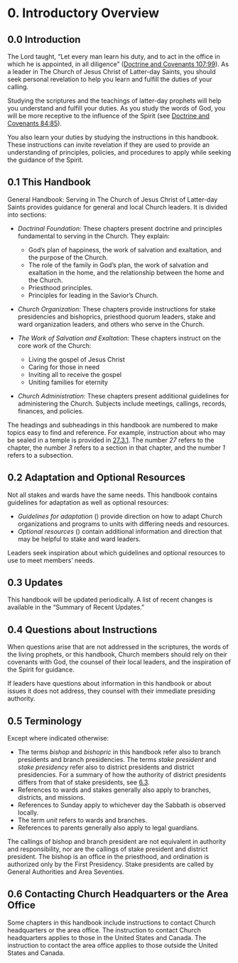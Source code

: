 # 0. Introductory Overview

## 0.0 Introduction

The Lord taught, “Let every man learn his duty, and to act in the office in which he is appointed, in all diligence” ([Doctrine and Covenants 107:99](/study/scriptures/dc-testament/dc/107.99?lang=eng#p99)). As a leader in The Church of Jesus Christ of Latter-day Saints, you should seek personal revelation to help you learn and fulfill the duties of your calling.

Studying the scriptures and the teachings of latter-day prophets will help you understand and fulfill your duties. As you study the words of God, you will be more receptive to the influence of the Spirit (see [Doctrine and Covenants 84:85](/study/scriptures/dc-testament/dc/84.85?lang=eng#p85)).

You also learn your duties by studying the instructions in this handbook. These instructions can invite revelation if they are used to provide an understanding of principles, policies, and procedures to apply while seeking the guidance of the Spirit.

## 0.1 This Handbook

General Handbook: Serving in The Church of Jesus Christ of Latter-day Saints provides guidance for general and local Church leaders. It is divided into sections:

* _Doctrinal Foundation:_ These chapters present doctrine and principles fundamental to serving in the Church. They explain:

	+ God’s plan of happiness, the work of salvation and exaltation, and the purpose of the Church.
	+ The role of the family in God’s plan, the work of salvation and exaltation in the home, and the relationship between the home and the Church.
	+ Priesthood principles.
	+ Principles for leading in the Savior’s Church.
* _Church Organization:_ These chapters provide instructions for stake presidencies and bishoprics, priesthood quorum leaders, stake and ward organization leaders, and others who serve in the Church.
* _The Work of Salvation and Exaltation:_ These chapters instruct on the core work of the Church:

	+ Living the gospel of Jesus Christ
	+ Caring for those in need
	+ Inviting all to receive the gospel
	+ Uniting families for eternity
* _Church Administration:_ These chapters present additional guidelines for administering the Church. Subjects include meetings, callings, records, finances, and policies.

The headings and subheadings in this handbook are numbered to make topics easy to find and reference. For example, instruction about who may be sealed in a temple is provided in [27.3.1](/study/manual/general-handbook/27-temple-ordinances-for-the-living?lang=eng¶=title_number22-p78#title_number22). The number _27_ refers to the chapter, the number _3_ refers to a section in that chapter, and the number _1_ refers to a subsection.

## 0.2 Adaptation and Optional Resources

Not all stakes and wards have the same needs. This handbook contains guidelines for adaptation as well as optional resources:

* _Guidelines for adaptation_ () provide direction on how to adapt Church organizations and programs to units with differing needs and resources.
* _Optional resources_ () contain additional information and direction that may be helpful to stake and ward leaders.

Leaders seek inspiration about which guidelines and optional resources to use to meet members’ needs.

## 0.3 Updates

This handbook will be updated periodically. A list of recent changes is available in the “Summary of Recent Updates.”

## 0.4 Questions about Instructions

When questions arise that are not addressed in the scriptures, the words of the living prophets, or this handbook, Church members should rely on their covenants with God, the counsel of their local leaders, and the inspiration of the Spirit for guidance.

If leaders have questions about information in this handbook or about issues it does not address, they counsel with their immediate presiding authority.

## 0.5 Terminology

Except where indicated otherwise:

* The terms _bishop_ and _bishopric_ in this handbook refer also to branch presidents and branch presidencies. The terms _stake president_ and _stake presidency_ refer also to district presidents and district presidencies. For a summary of how the authority of district presidents differs from that of stake presidents, see [6.3](/study/manual/general-handbook/6-stake-leadership?lang=eng¶=title_number15-p164#title_number15).
* References to wards and stakes generally also apply to branches, districts, and missions.
* References to Sunday apply to whichever day the Sabbath is observed locally.
* The term _unit_ refers to wards and branches.
* References to parents generally also apply to legal guardians.

The callings of bishop and branch president are not equivalent in authority and responsibility, nor are the callings of stake president and district president. The bishop is an office in the priesthood, and ordination is authorized only by the First Presidency. Stake presidents are called by General Authorities and Area Seventies.

## 0.6 Contacting Church Headquarters or the Area Office

Some chapters in this handbook include instructions to contact Church headquarters or the area office. The instruction to contact Church headquarters applies to those in the United States and Canada. The instruction to contact the area office applies to those outside the United States and Canada.